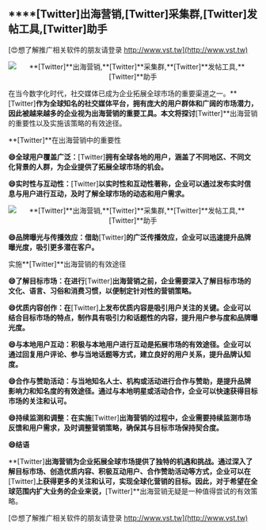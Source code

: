 ## ****[Twitter]**出海营销,**[Twitter]**采集群,**[Twitter]**发帖工具,**[Twitter]**助手**

[😍想了解推广相关软件的朋友请登录 http://www.vst.tw](http://www.vst.tw)

 <center><img src="https://vst.tw/MP4/tuiguang/png/8.png" alt="**[Twitter]**出海营销,**[Twitter]**采集群,**[Twitter]**发帖工具,**[Twitter]**助手"></center>

在当今数字化时代，社交媒体已成为企业拓展全球市场的重要渠道之一。**[Twitter]**作为全球知名的社交媒体平台，拥有庞大的用户群体和广阔的市场潜力，因此被越来越多的企业视为出海营销的重要工具。本文将探讨**[Twitter]**出海营销的重要性以及实施该策略的有效途径。

**[Twitter]**在出海营销中的重要性

**😄全球用户覆盖广泛：**[Twitter]**拥有全球各地的用户，涵盖了不同地区、不同文化背景的人群，为企业提供了拓展全球市场的机会。**

**😄实时性与互动性：**[Twitter]**以实时性和互动性著称，企业可以通过发布实时信息与用户进行互动，及时了解全球市场的动态和用户需求。**

 <center><img src="https://vst.tw/MP4/tuiguang/png/6.png" alt="**[Twitter]**出海营销,**[Twitter]**采集群,**[Twitter]**发帖工具,**[Twitter]**助手"></center>

**😄品牌曝光与传播效应：借助**[Twitter]**的广泛传播效应，企业可以迅速提升品牌曝光度，吸引更多潜在客户。**

实施**[Twitter]**出海营销的有效途径

**😄了解目标市场：在进行**[Twitter]**出海营销之前，企业需要深入了解目标市场的文化、语言、习俗和消费习惯，以便制定针对性的营销策略。**

**😄优质内容创作：在**[Twitter]**上发布优质内容是吸引用户关注的关键。企业可以结合目标市场的特点，制作具有吸引力和话题性的内容，提升用户参与度和品牌曝光度。**

**😄与本地用户互动：积极与本地用户进行互动是拓展市场的有效途径。企业可以通过回复用户评论、参与当地话题等方式，建立良好的用户关系，提升品牌认知度。**

**😄合作与赞助活动：与当地知名人士、机构或活动进行合作与赞助，是提升品牌影响力和知名度的有效途径。通过与本地明星或活动合作，企业可以快速获得目标市场的关注和认可。**

**😄持续监测和调整：在实施**[Twitter]**出海营销的过程中，企业需要持续监测市场反馈和用户需求，及时调整营销策略，确保其与目标市场保持契合度。**

**😄结语**

**[Twitter]**出海营销为企业拓展全球市场提供了独特的机遇和挑战。通过深入了解目标市场、创造优质内容、积极互动用户、合作赞助活动等方式，企业可以在**[Twitter]**上获得更多的关注和认可，实现全球化营销的目标。因此，对于希望在全球范围内扩大业务的企业来说，**[Twitter]**出海营销无疑是一种值得尝试的有效策略。

[😍想了解推广相关软件的朋友请登录 http://www.vst.tw](http://www.vst.tw)



